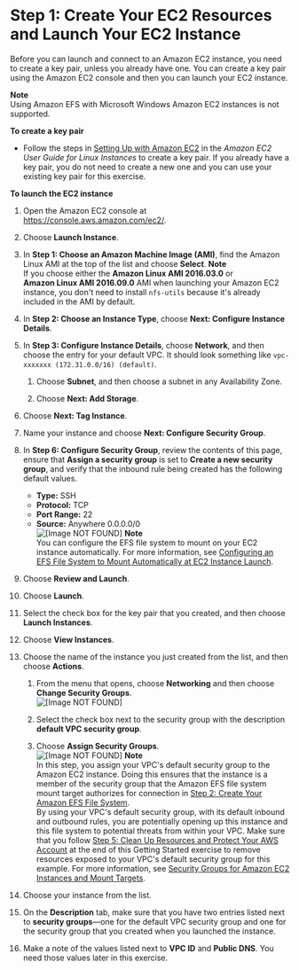 # Step 1: Create Your EC2 Resources and Launch Your EC2 Instance<a name="gs-step-one-create-ec2-resources"></a>

Before you can launch and connect to an Amazon EC2 instance, you need to create a key pair, unless you already have one\. You can create a key pair using the Amazon EC2 console and then you can launch your EC2 instance\.

**Note**  
Using Amazon EFS with Microsoft Windows Amazon EC2 instances is not supported\.

**To create a key pair**
+ Follow the steps in [Setting Up with Amazon EC2](http://docs.aws.amazon.com/AWSEC2/latest/UserGuide/get-set-up-for-amazon-ec2.html) in the *Amazon EC2 User Guide for Linux Instances* to create a key pair\. If you already have a key pair, you do not need to create a new one and you can use your existing key pair for this exercise\.

**To launch the EC2 instance**

1. Open the Amazon EC2 console at [https://console\.aws\.amazon\.com/ec2/](https://console.aws.amazon.com/ec2/)\.

1. Choose **Launch Instance**\.

1. In **Step 1: Choose an Amazon Machine Image \(AMI\)**, find the Amazon Linux AMI at the top of the list and choose **Select**\.
**Note**  
If you choose either the **Amazon Linux AMI 2016\.03\.0** or **Amazon Linux AMI 2016\.09\.0** AMI when launching your Amazon EC2 instance, you don't need to install `nfs-utils` because it's already included in the AMI by default\.

1. In **Step 2: Choose an Instance Type**, choose **Next: Configure Instance Details**\.

1. In **Step 3: Configure Instance Details**, choose **Network**, and then choose the entry for your default VPC\. It should look something like `vpc-xxxxxxx (172.31.0.0/16) (default)`\. 

   1. Choose **Subnet**, and then choose a subnet in any Availability Zone\.

   1. Choose **Next: Add Storage**\.

1. Choose **Next: Tag Instance**\.

1. Name your instance and choose **Next: Configure Security Group**\.

1. In **Step 6: Configure Security Group**, review the contents of this page, ensure that **Assign a security group** is set to **Create a new security group**, and verify that the inbound rule being created has the following default values\.
   + **Type:** SSH
   + **Protocol:** TCP
   + **Port Range:** 22
   + **Source:** Anywhere 0\.0\.0\.0/0  
![\[Image NOT FOUND\]](http://docs.aws.amazon.com/efs/latest/ug/images/gs-review-security-group-600w.png)
**Note**  
You can configure the EFS file system to mount on your EC2 instance automatically\. For more information, see [Configuring an EFS File System to Mount Automatically at EC2 Instance Launch](mount-fs-auto-mount-onreboot.md#mount-fs-auto-mount-on-creation)\.

1. Choose **Review and Launch**\.

1. Choose **Launch**\.

1. Select the check box for the key pair that you created, and then choose **Launch Instances**\.

1. Choose **View Instances**\.

1. Choose the name of the instance you just created from the list, and then choose **Actions**\.

   1. From the menu that opens, choose **Networking** and then choose **Change Security Groups**\.  
![\[Image NOT FOUND\]](http://docs.aws.amazon.com/efs/latest/ug/images/gs-change-security-group-600w.png)

   1. Select the check box next to the security group with the description **default VPC security group**\.

   1. Choose **Assign Security Groups**\.  
![\[Image NOT FOUND\]](http://docs.aws.amazon.com/efs/latest/ug/images/gs-assign-security-group-600w.png)
**Note**  
In this step, you assign your VPC's default security group to the Amazon EC2 instance\. Doing this ensures that the instance is a member of the security group that the Amazon EFS file system mount target authorizes for connection in [Step 2: Create Your Amazon EFS File System](gs-step-two-create-efs-resources.md)\.  
By using your VPC's default security group, with its default inbound and outbound rules, you are potentially opening up this instance and this file system to potential threats from within your VPC\. Make sure that you follow [Step 5: Clean Up Resources and Protect Your AWS Account](gs-step-four-cleanup.md) at the end of this Getting Started exercise to remove resources exposed to your VPC's default security group for this example\. For more information, see [Security Groups for Amazon EC2 Instances and Mount Targets](security-considerations.md#network-access)\.

1. Choose your instance from the list\.

1. On the **Description** tab, make sure that you have two entries listed next to **security groups**—one for the default VPC security group and one for the security group that you created when you launched the instance\.

1. Make a note of the values listed next to **VPC ID** and **Public DNS**\. You need those values later in this exercise\.